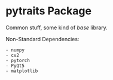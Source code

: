 # pytraits Package

Common stuff, some kind of *base* library.

Non-Standard Dependencies:

    - numpy
    - cv2
    - pytorch
    - PyQt5
    - matplotlib